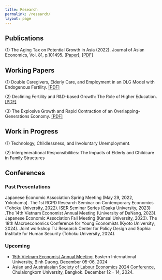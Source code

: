 ```yaml
---
title: Research
permalink: /research/
layout: page
---
```


## Publications

(1) The Aging Tax on Potential Growth in Asia (2022). Journal of Asian Economics, Vol. 81, p.101495. [[Paper]](https://doi.org/10.1016/j.asieco.2022.101495), [[PDF]](https://www.dropbox.com/scl/fi/85aiq8dqzz2n2qy6f6e0q/QTTran_retirement_aging.pdf?rlkey=8ja8bvfr97cbt0xnop2j218mg&st=w5626qhw&dl=0)

## Working Papers

(1) Double Caregivers, Elderly Care, and Employment in an OLG Model with Endogenous Fertility. [[PDF]](https://www.dropbox.com/scl/fi/xr9qr05jw0df2fhd4kzsd/QTTran_Elderly.pdf?rlkey=vte4fo80110uaaqci1b3pxlgz&st=9tso0mo2&dl=0)

(2) Declining Fertility and R&D-based Growth: The Role of Higher Education. [[PDF]](https://www.dropbox.com/scl/fi/51b1sug5wckaqk639zyj7/QTTran_DeclineFertility_RD.pdf?rlkey=z3oi7rjrfy5mgm96hc98mkjw5&st=bo6uqwol&dl=0)

(3) The Explosive Growth and Rapid Contraction of an Overlapping-Generations Economy. [[PDF]](https://www.dropbox.com/scl/fi/c7w4scqzodthxsgzu8dn5/Kitagawa_Tran_contractionOLG.pdf?rlkey=r0hn2t7rv826im7uqszu58vft&st=9o4d7b4z&dl=0)

## Work in Progress

(1) Technology, Childlessness, and Involuntary Unemployment.

(2) Intergenerational Responsibilities: The Impacts of Elderly and Childcare in Family Structures


## Conferences
### Past Presentations

Japanese Economic Association Spring Meeting (May 29, 2022, Yokohama). The 1st RCPD Research Seminar on Contemporary Economics (Tohoku University, 2022). ISER Seminar Series (Osaka University, 2023) .The 14th Vietnam Economist Annual Meeting (University of DaNang, 2023). Japanese Economic Association Fall Meeting (Kansai University, 2023). The 18th Macroeconomics Conference for Young Economists (Kyoto University, 2024). Joint workshop TU Research Center for Policy Design and Sophia Institute for Human Security (Tohoku University, 2024).

### Upcoming
- [15th Vietnam Economist Annual Meeting](https://veam.org/), Eastern International University, Binh Duong. December 05-06, 2024
- [Asian and Australasian Society of Labour Economics 2024 Conference](https://www.aasle.org/), Chulalongkorn University, Bangkok. December 12 - 14, 2024.
